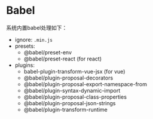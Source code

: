 # Babel

系统内置babel处理如下：

* ignore: `.min.js`
* presets:
  - @babel/preset-env
  - @babel/preset-react (for react)
* plugins:
  - babel-plugin-transform-vue-jsx (for vue)
  - @babel/plugin-proposal-decorators
  - @babel/plugin-proposal-export-namespace-from
  - @babel/plugin-syntax-dynamic-import
  - @babel/plugin-proposal-class-properties
  - @babel/plugin-proposal-json-strings
  - @babel/plugin-transform-runtime
